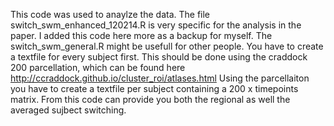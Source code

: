 This code was used to anaylze the data. 
The file switch_swm_enhanced_120214.R is very specific for the analysis in the paper. I added this code here more as a backup for myself.
The switch_swm_general.R might be usefull for other people. You have to create a textfile for every subject first.
This should be done using the craddock 200 parcellation, which can be found here http://ccraddock.github.io/cluster_roi/atlases.html
Using the parcellaiton you have to create a textfile per subject containing a 200 x timepoints matrix.
From this code can provide you both the regional as well the averaged sujbect switching.
